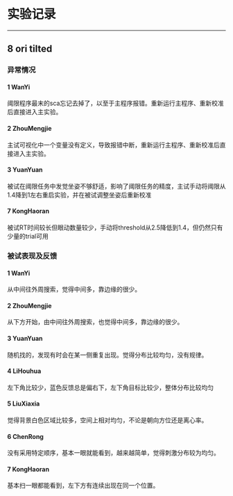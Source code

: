 # 实验记录

--------------
## 8 ori tilted

### 异常情况
#### 1 WanYi
阈限程序最末的sca忘记去掉了，以至于主程序报错。重新运行主程序、重新校准后直接进入主实验。

#### 2 ZhouMengjie
主试可视化中一个变量没有定义，导致报错中断，重新运行主程序、重新校准后直接进入主实验。

#### 3 YuanYuan
被试在阈限任务中发觉坐姿不够舒适，影响了阈限任务的精度，主试手动将阈限从1.4降到1左右重启实验，并在被试调整坐姿后重新校准

#### 7 KongHaoran
被试RT时间较长但眼动数量较少，手动将threshold从2.5降低到1.4，但仍然只有少量的trial可用

### 被试表现及反馈
#### 1 WanYi
从中间往外周搜索，觉得中间多，靠边缘的很少。

#### 2 ZhouMengjie
从下方开始，由中间往外周搜索，也觉得中间多，靠边缘的很少。

#### 3 YuanYuan
随机找的，发现有时会在某一侧重复出现。觉得分布比较均匀，没有规律。

#### 4 LiHouhua
左下角比较少，蓝色反馈总是偏右下，左下角目标比较少，整体分布比较均匀

#### 5 LiuXiaxia
觉得背景白色区域比较多，空间上相对均匀，不论是朝向方位还是离心率。

#### 6 ChenRong
没有采用特定顺序，基本一眼就能看到，越来越简单，觉得刺激分布较为均匀。

#### 7 KongHaoran
基本扫一眼都能看到，左下方有连续出现在同一个位置。